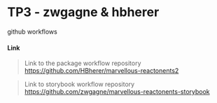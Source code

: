 # TP3 - zwgagne & hbherer

github workflows

#### Link
> Link to the package workflow repository
https://github.com/HBherer/marvellous-reactonents2

> Link to storybook workflow repository
https://github.com/zwgagne/marvellous-reactonents-storybook